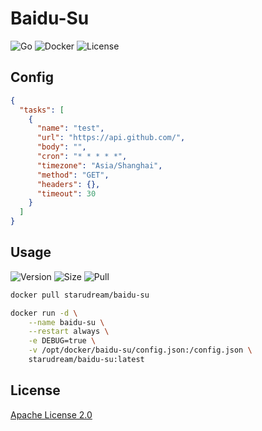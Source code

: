 # Baidu-Su

![Go](https://github.com/starudream/baidu-su/workflows/Go/badge.svg)
![Docker](https://github.com/starudream/baidu-su/workflows/Docker/badge.svg)
![License](https://img.shields.io/badge/License-Apache%20License%202.0-blue)

## Config

```json
{
  "tasks": [
    {
      "name": "test",
      "url": "https://api.github.com/",
      "body": "",
      "cron": "* * * * *",
      "timezone": "Asia/Shanghai",
      "method": "GET",
      "headers": {},
      "timeout": 30
    }
  ]
}
```

## Usage

![Version](https://img.shields.io/docker/v/starudream/baidu-su)
![Size](https://img.shields.io/docker/image-size/starudream/baidu-su/latest)
![Pull](https://img.shields.io/docker/pulls/starudream/baidu-su)

```bash
docker pull starudream/baidu-su
```

```bash
docker run -d \
    --name baidu-su \
    --restart always \
    -e DEBUG=true \
    -v /opt/docker/baidu-su/config.json:/config.json \
    starudream/baidu-su:latest
```

## License

[Apache License 2.0](./LICENSE)
